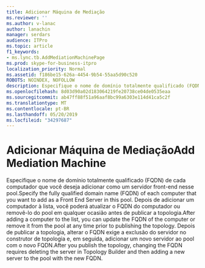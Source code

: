 ```yaml
---
title: Adicionar Máquina de Mediação
ms.reviewer: ''
ms.author: v-lanac
author: lanachin
manager: serdars
audience: ITPro
ms.topic: article
f1_keywords:
- ms.lync.tb.AddMediationMachinePage
ms.prod: skype-for-business-itpro
localization_priority: Normal
ms.assetid: f186be15-626a-4454-9b54-55aa5d90c520
ROBOTS: NOINDEX, NOFOLLOW
description: Especifique o nome de domínio totalmente qualificado (FQDN) de cada computador que você deseja adicionar como um servidor front-end nesse pool. Depois de adicionar um computador à lista, você poderá atualizar o FQDN do computador ou removê-lo do pool em qualquer ocasião antes de publicar a topologia. Depois de publicar a topologia, alterar o FQDN exige a exclusão do servidor no construtor de topologia e, em seguida, adicionar um novo servidor ao pool com o novo FQDN.
ms.openlocfilehash: 8d03d90a02d183064219fe20738ce04de0535eaa
ms.sourcegitcommit: ab47ff88f51a96aaf8bc99a6303e114d41ca5c2f
ms.translationtype: MT
ms.contentlocale: pt-BR
ms.lasthandoff: 05/20/2019
ms.locfileid: "34297687"
---
```

# <a name="add-mediation-machine"></a><span data-ttu-id="00a0e-105">Adicionar Máquina de Mediação</span><span class="sxs-lookup"><span data-stu-id="00a0e-105">Add Mediation Machine</span></span>
 
<span data-ttu-id="00a0e-106">Especifique o nome de domínio totalmente qualificado (FQDN) de cada computador que você deseja adicionar como um servidor front-end nesse pool.</span><span class="sxs-lookup"><span data-stu-id="00a0e-106">Specify the fully qualified domain name (FQDN) of each computer that you want to add as a Front End Server in this pool.</span></span> <span data-ttu-id="00a0e-107">Depois de adicionar um computador à lista, você poderá atualizar o FQDN do computador ou removê-lo do pool em qualquer ocasião antes de publicar a topologia.</span><span class="sxs-lookup"><span data-stu-id="00a0e-107">After adding a computer to the list, you can update the FQDN of the computer or remove it from the pool at any time prior to publishing the topology.</span></span> <span data-ttu-id="00a0e-108">Depois de publicar a topologia, alterar o FQDN exige a exclusão do servidor no construtor de topologia e, em seguida, adicionar um novo servidor ao pool com o novo FQDN.</span><span class="sxs-lookup"><span data-stu-id="00a0e-108">After you publish the topology, changing the FQDN requires deleting the server in Topology Builder and then adding a new server to the pool with the new FQDN.</span></span> 
  

